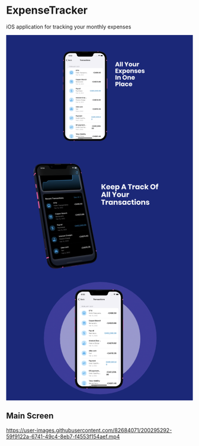 # ExpenseTracker
iOS application for tracking your monthly expenses 
<div align = "center">
  <img align="center" src= "https://github.com/VinayakBector2002/ExpenseTracker/blob/main/Expense%20Tracker%20Project%20imgs/Screen%20Shot%202022-04-29%20at%2011.30.13%20PM.png" />
  <img align="center" src= "https://github.com/VinayakBector2002/ExpenseTracker/blob/main/Expense%20Tracker%20Project%20imgs/Screen%20Shot%202022-04-29%20at%2011.17.23%20PM.png" />
  <img align="center" src= "https://github.com/VinayakBector2002/ExpenseTracker/blob/main/Expense%20Tracker%20Project%20imgs/Screen%20Shot%202022-04-29%20at%2011.18.39%20PM.png" />
 </div>



## Main Screen 

https://user-images.githubusercontent.com/82684071/200295292-59f9122a-6741-49c4-8eb7-f4553f154aef.mp4

